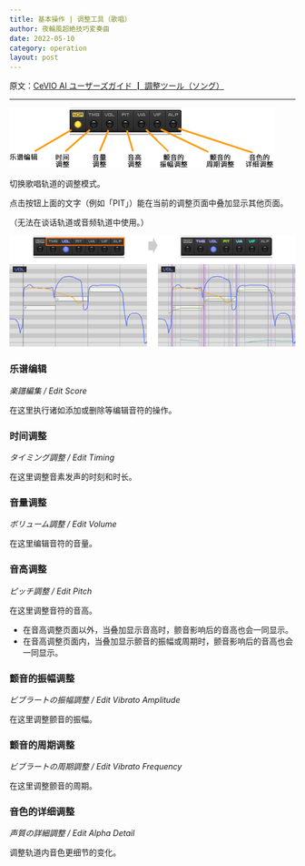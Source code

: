 ```yaml
---
title: 基本操作 | 调整工具（歌唱）
author: 夜輪風超絶技巧変奏曲
date: 2022-05-10
category: operation
layout: post
---
```

原文：[CeVIO AI ユーザーズガイド ┃ 調整ツール（ソング）](https://cevio.jp/guide/cevio_ai/operation/adjusttool/)

---

![adjust tool](../assets/images/2.7.1.jpg)

切换歌唱轨道的调整模式。

点击按钮上面的文字（例如「PIT」）能在当前的调整页面中叠加显示其他页面。

（无法在谈话轨道或音频轨道中使用。）

![overlay item](../assets/images/2.7.2.png)

### 乐谱编辑

*楽譜編集 / Edit Score*

在这里执行诸如添加或删除等编辑音符的操作。

### 时间调整

*タイミング調整 / Edit Timing*

在这里调整音素发声的时刻和时长。

### 音量调整

*ボリューム調整 / Edit Volume*

在这里编辑音符的音量。

### 音高调整

*ピッチ調整 / Edit Pitch*

在这里调整音符的音高。

* 在音高调整页面以外，当叠加显示音高时，颤音影响后的音高也会一同显示。
* 在音高调整页面内，当叠加显示颤音的振幅或周期时，颤音影响后的音高也会一同显示。

### 颤音的振幅调整

*ビブラートの振幅調整 / Edit Vibrato Amplitude*

在这里调整颤音的振幅。

### 颤音的周期调整

*ビブラートの周期調整 / Edit Vibrato Frequency*

在这里调整颤音的周期。

### 音色的详细调整

*声質の詳細調整 / Edit Alpha Detail*

调整轨道内音色更细节的变化。
